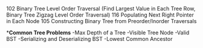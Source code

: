 102 Binary Tree Level Order Traversal (Find Largest Value in Each Tree Row, Binary Tree Zigzag Level Order Traversal)
116 Populating Next Right Pointer in Each Node
105 Constructing Binary Tree from Preorder/Inorder Traversals

***Common Tree Problems**
-Max Depth of a Tree
-Visible Tree Node
-Valid BST
-Serializing and Deserializing BST
-Lowest Common Ancestor